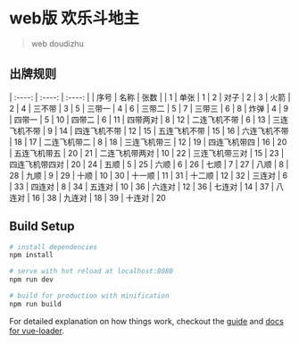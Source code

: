 # web版 欢乐斗地主

> web doudizhu

## 出牌规则
| :----: | :----: | :----: |
| 序号 | 名称 | 张数 |
| 1 | 单张 | 1
| 2 | 对子 | 2
| 3 | 火箭 | 2
| 4 | 三不带 | 3
| 5 | 三带一 | 4
| 6 | 三带二 | 5
| 7 | 三带三 | 6
| 8 | 炸弹 | 4
| 9 | 四带一 | 5
| 10 | 四带二 | 6
| 11 | 四带两对 | 8
| 12 | 二连飞机不带 | 6
| 13 | 三连飞机不带 | 9
| 14 | 四连飞机不带 | 12
| 15 | 五连飞机不带 | 15
| 16 | 六连飞机不带 | 18
| 17 | 二连飞机带二 | 8
| 18 | 三连飞机带三 | 12
| 19 | 四连飞机带四 | 16
| 20 | 五连飞机带五 | 20
| 21 | 二连飞机带两对 | 10
| 22 | 三连飞机带三对 | 15
| 23 | 四连飞机带四对 | 20
| 24 | 五顺 | 5
| 25 | 六顺 | 6
| 26 | 七顺 | 7
| 27 | 八顺 | 8
| 28 | 九顺 | 9
| 29 | 十顺 | 10
| 30 | 十一顺 | 11
| 31 | 十二顺 | 12
| 32 | 三连对 | 6
| 33 | 四连对 | 8
| 34 | 五连对 | 10
| 36 | 六连对 | 12
| 36 | 七连对 | 14
| 37 | 八连对 | 16
| 38 | 九连对 | 18
| 39 | 十连对 | 20

## Build Setup

``` bash
# install dependencies
npm install

# serve with hot reload at localhost:8080
npm run dev

# build for production with minification
npm run build
```

For detailed explanation on how things work, checkout the [guide](http://vuejs-templates.github.io/webpack/) and [docs for vue-loader](http://vuejs.github.io/vue-loader).
